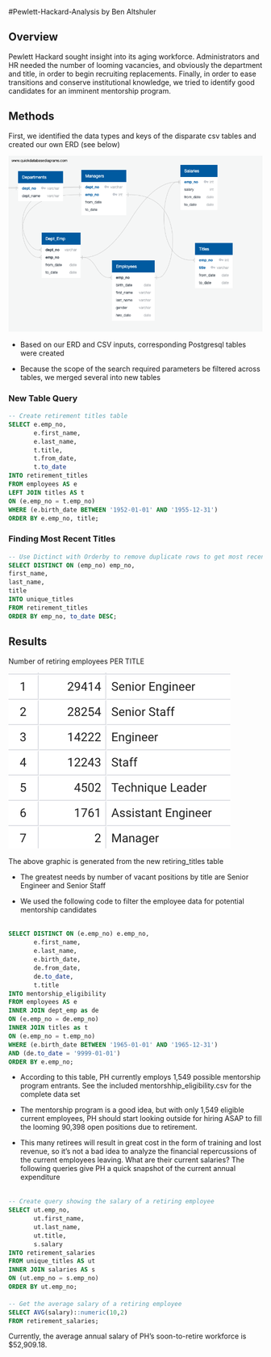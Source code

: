 #Pewlett-Hackard-Analysis by Ben Altshuler

## Overview

Pewlett Hackard sought insight into its aging workforce. Administrators and HR needed the number of looming vacancies, and obviously the department and title, in order to begin recruiting replacements. Finally, in order to ease transitions and conserve institutional knowledge, we tried to identify good candidates for an imminent mentorship program. 


## Methods

First, we identified the data types and keys of the disparate csv tables and created our own ERD (see below)

![ERD](Images/EmployeeDB.png)

- Based on our ERD and CSV inputs, corresponding Postgresql tables were created

- Because the scope of the search required parameters be filtered across tables, we merged several into new tables

### New Table Query
``` SQL
-- Create retirement titles table
SELECT e.emp_no,
       e.first_name,
       e.last_name,
       t.title,
       t.from_date,
       t.to_date
INTO retirement_titles
FROM employees AS e
LEFT JOIN titles AS t
ON (e.emp_no = t.emp_no)
WHERE (e.birth_date BETWEEN '1952-01-01' AND '1955-12-31')
ORDER BY e.emp_no, title;
```
### Finding Most Recent Titles
``` SQL
-- Use Dictinct with Orderby to remove duplicate rows to get most recent titles
SELECT DISTINCT ON (emp_no) emp_no,
first_name,
last_name,
title
INTO unique_titles
FROM retirement_titles
ORDER BY emp_no, to_date DESC;
```
## Results

Number of retiring employees PER TITLE 

![Count](Images/Count_Titles.png)

The above graphic is generated from the new retiring_titles table

- The greatest needs by number of vacant positions by title are Senior Engineer and Senior Staff

- We used the following code to filter the employee data for potential mentorship candidates
``` SQL

SELECT DISTINCT ON (e.emp_no) e.emp_no,
       e.first_name,
       e.last_name,
       e.birth_date,
       de.from_date,
       de.to_date,
       t.title
INTO mentorship_eligibility
FROM employees AS e
INNER JOIN dept_emp as de
ON (e.emp_no = de.emp_no)
INNER JOIN titles as t
ON (e.emp_no = t.emp_no)
WHERE (e.birth_date BETWEEN '1965-01-01' AND '1965-12-31')
AND (de.to_date = '9999-01-01')
ORDER BY e.emp_no;
```


- According to this table, PH currently employs 1,549 possible mentorship program entrants. See the included mentorshhip_eligibility.csv for the complete data set

- The mentorship program is a good idea, but with only 1,549 eligible current employees, PH should start looking outside for hiring ASAP to fill the looming 90,398 open positions due to retirement. 

- This many retirees will result in great cost in the form of training and lost revenue, so it’s not a bad idea to analyze the financial repercussions of the current employees leaving. What are their current salaries? The following queries give PH a quick snapshot of the current annual expenditure 
``` SQL

-- Create query showing the salary of a retiring employee
SELECT ut.emp_no,
       ut.first_name,
       ut.last_name,
       ut.title,
       s.salary
INTO retirement_salaries
FROM unique_titles AS ut
INNER JOIN salaries AS s
ON (ut.emp_no = s.emp_no)
ORDER BY ut.emp_no;

-- Get the average salary of a retiring employee
SELECT AVG(salary)::numeric(10,2)
FROM retirement_salaries;

```
Currently, the average annual salary of PH’s soon-to-retire workforce is $52,909.18. 
